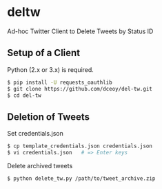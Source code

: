 deltw
=====

Ad-hoc Twitter Client to Delete Tweets by Status ID

Setup of a Client
-----------------

Python (2.x or 3.x) is required.

```sh
$ pip install -U requests_oauthlib
$ git clone https://github.com/dceoy/del-tw.git
$ cd del-tw
```

Deletion of Tweets
------------------

Set credentials.json

```sh
$ cp template_credentials.json credentials.json
$ vi credentials.json   # => Enter keys
```

Delete archived tweets

```sh
$ python delete_tw.py /path/to/tweet_archive.zip
```
